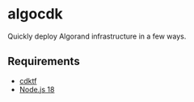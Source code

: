 # algocdk

Quickly deploy Algorand infrastructure in a few ways.

## Requirements

- [cdktf](https://github.com/hashicorp/terraform-cdk)
- [Node.js 18](https://nodejs.com)
